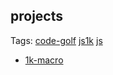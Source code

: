 ## projects

Tags: [code-golf](tagged-code-golf.md) [js1k](tagged-js1k.md) [js](tagged-js.md)

 - [1k-macro](1k-macro)
